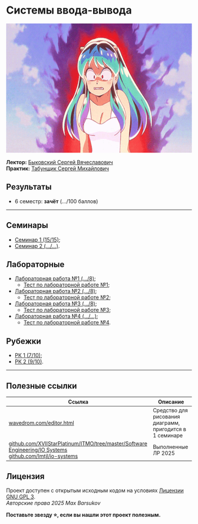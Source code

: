 # Системы ввода-вывода

<img alt="urusei-yatsura" src="https://github.com/maxbarsukov/itmo/blob/master/.docs/urusei-yatsura.gif" height="350">

**Лектор:** [Быковский Сергей Вячеславович](https://my.itmo.ru/persons/142291) \
**Практик:** [Табунщик Сергей Михайлович](https://my.itmo.ru/persons/242548)

## Результаты

- 6 семестр: **зачёт** (.../100 баллов)

---

## Семинары

- [Семинар 1 (15/15)](./семинары/1/);
- [Семинар 2 (.../...)](./семинары/2/).

## Лабораторные

- [Лабораторная работа №1 (.../8)](./лабораторные/lab1/);
    - [Тест по лабораторной работе №1](./лабораторные/lab1/test.md);
- [Лабораторная работа №2 (.../8)](./лабораторные/lab2/);
    - [Тест по лабораторной работе №2](./лабораторные/lab2/test.md);
- [Лабораторная работа №3 (.../8)](./лабораторные/lab3/);
    - [Тест по лабораторной работе №3](./лабораторные/lab3/test.md);
- [Лабораторная работа №4 (.../...)](./лабораторные/lab4/);
    - [Тест по лабораторной работе №4](./лабораторные/lab4/test.md).

## Рубежки

- [РК 1 (7/10)](./тесты/1.md);
- [РК 2 (9/10)](./тесты/2.md).

---

## Полезные ссылки

| Ссылка | Описание |
| --- | --- |
| [wavedrom.com/editor.html](https://wavedrom.com/editor.html) | Средство для рисования диаграмм, пригодится в 1 семинаре |
| [github.com/XVIIStarPlatinum/ITMO/tree/master/Software Engineering/IO Systems](https://github.com/XVIIStarPlatinum/ITMO/tree/master/Software%20Engineering/IO%20Systems) <br> [github.com/Imtjl/io-systems](https://github.com/Imtjl/io-systems) | Выполненные ЛР 2025 |

## Лицензия <a name="license"></a>

Проект доступен с открытым исходным кодом на условиях [Лицензии GNU GPL 3](https://opensource.org/license/gpl-3-0/). \
*Авторские права 2025 Max Barsukov*

**Поставьте звезду :star:, если вы нашли этот проект полезным.**
